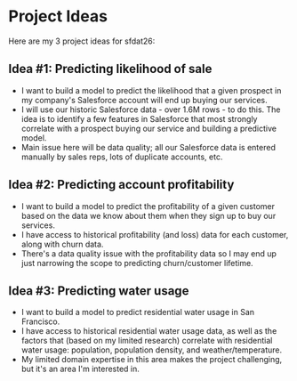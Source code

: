 # Project Ideas

Here are my 3 project ideas for sfdat26:

## Idea #1: Predicting likelihood of sale

- I want to build a model to predict the likelihood that a given prospect in my company's Salesforce account will end up buying our services.
- I will use our historic Salesforce data - over 1.6M rows - to do this. The idea is to identify a few features in Salesforce that most strongly correlate with a prospect buying our service and building a predictive model.
- Main issue here will be data quality; all our Salesforce data is entered manually by sales reps, lots of duplicate accounts, etc.

## Idea #2: Predicting account profitability
- I want to build a model to predict the profitability of a given customer based on the data we know about them when they sign up to buy our services.
- I have access to historical profitability (and loss) data for each customer, along with churn data. 
- There's a data quality issue with the profitability data so I may end up just narrowing the scope to predicting churn/customer lifetime.

## Idea #3: Predicting water usage
- I want to build a model to predict residential water usage in San Francisco. 
- I have access to historical residential water usage data, as well as the factors that (based on my limited research) correlate with residential water usage: population, population density, and weather/temperature.
- My limited domain expertise in this area makes the project challenging, but it's an area I'm interested in.

